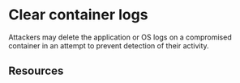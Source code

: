 # Clear container logs

Attackers may delete the application or OS logs on a compromised container in an attempt to prevent detection of their activity.

## Resources
